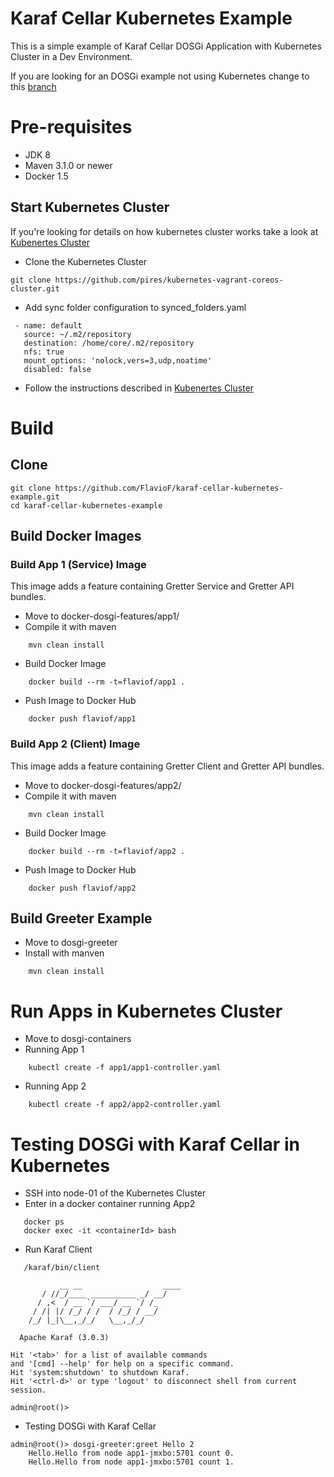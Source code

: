 Karaf Cellar Kubernetes Example
============================
This is a simple example of Karaf Cellar DOSGi Application with Kubernetes Cluster in a Dev Environment.

If you are looking for an DOSGi example not using Kubernetes change to this [branch](https://github.com/FlavioF/karaf-cellar-kubernetes-example/tree/karaf_cellar_example)

# Pre-requisites

* JDK 8
* Maven 3.1.0 or newer
* Docker 1.5

## Start Kubernetes Cluster
If you're looking for details on how kubernetes cluster works take a look at [Kubenertes Cluster](https://github.com/pires/kubernetes-vagrant-coreos-cluster)

* Clone the Kubernetes Cluster
```
git clone https://github.com/pires/kubernetes-vagrant-coreos-cluster.git
```
* Add sync folder configuration to synced_folders.yaml 
```
 - name: default
   source: ~/.m2/repository
   destination: /home/core/.m2/repository
   nfs: true
   mount_options: 'nolock,vers=3,udp,noatime'
   disabled: false
```
* Follow the instructions described in [Kubenertes Cluster](https://github.com/pires/kubernetes-vagrant-coreos-cluster)

# Build

## Clone
```
git clone https://github.com/FlavioF/karaf-cellar-kubernetes-example.git
cd karaf-cellar-kubernetes-example
```

## Build Docker Images
### Build App 1 (Service) Image
This image adds a feature containing Gretter Service and Gretter API bundles.

* Move to docker-dosgi-features/app1/
* Compile it with maven
```
    mvn clean install
```
* Build Docker Image
```
    docker build --rm -t=flaviof/app1 .
```
* Push Image to Docker Hub
```
    docker push flaviof/app1
```

### Build App 2 (Client) Image
This image adds a feature containing Gretter Client and Gretter API bundles.

* Move to docker-dosgi-features/app2/
* Compile it with maven
```
    mvn clean install
```
* Build Docker Image
```
    docker build --rm -t=flaviof/app2 .
```
* Push Image to Docker Hub
```
    docker push flaviof/app2
```

## Build Greeter Example
* Move to dosgi-greeter
* Install with manven
```
    mvn clean install
```

# Run Apps in Kubernetes Cluster
* Move to dosgi-containers
* Running App 1
```
    kubectl create -f app1/app1-controller.yaml 
```
* Running App 2
```
    kubectl create -f app2/app2-controller.yaml 
```

# Testing DOSGi with Karaf Cellar in Kubernetes
* SSH into node-01 of the Kubernetes Cluster
* Enter in a docker container running App2
```
   docker ps
   docker exec -it <containerId> bash
```
* Run Karaf Client
```
   /karaf/bin/client

           __ __                  ____      
       / //_/____ __________ _/ __/      
      / ,<  / __ `/ ___/ __ `/ /_        
     / /| |/ /_/ / /  / /_/ / __/        
    /_/ |_|\__,_/_/   \__,_/_/         

  Apache Karaf (3.0.3)

Hit '<tab>' for a list of available commands
and '[cmd] --help' for help on a specific command.
Hit 'system:shutdown' to shutdown Karaf.
Hit '<ctrl-d>' or type 'logout' to disconnect shell from current session.

admin@root()> 
```

* Testing DOSGi with Karaf Cellar
```
admin@root()> dosgi-greeter:greet Hello 2
    Hello.Hello from node app1-jmxbo:5701 count 0.
    Hello.Hello from node app1-jmxbo:5701 count 1.
```